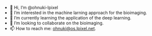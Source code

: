 - 👋 Hi, I’m @ohnuki-lpixel
- 👀 I’m interested in the machine larning approach for the bioimaging.
- 🌱 I’m currently learning the application of the deep learning.
- 💞️ I’m looking to collaborate on the bioimaging.
- 📫 How to reach me: ohnuki@os.lpixel.net.

<!---
ohnuki-lpixel/ohnuki-lpixel is a ✨ special ✨ repository because its `README.md` (this file) appears on your GitHub profile.
You can click the Preview link to take a look at your changes.
--->
